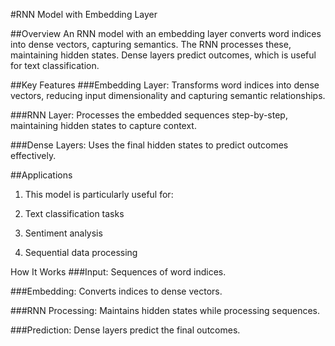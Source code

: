 #RNN Model with Embedding Layer

##Overview
An RNN model with an embedding layer converts word indices into dense vectors, capturing semantics. The RNN processes these, maintaining hidden states. Dense layers predict outcomes, which is useful for text classification.

##Key Features
###Embedding Layer: Transforms word indices into dense vectors, reducing input dimensionality and capturing semantic relationships.

###RNN Layer: Processes the embedded sequences step-by-step, maintaining hidden states to capture context.

###Dense Layers: Uses the final hidden states to predict outcomes effectively.

##Applications
1. This model is particularly useful for:

2. Text classification tasks

3. Sentiment analysis

4. Sequential data processing

How It Works
###Input: Sequences of word indices.

###Embedding: Converts indices to dense vectors.

###RNN Processing: Maintains hidden states while processing sequences.

###Prediction: Dense layers predict the final outcomes.
